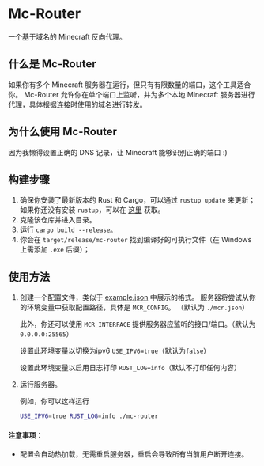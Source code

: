 # Mc-Router
一个基于域名的 Minecraft 反向代理。

## 什么是 Mc-Router
如果你有多个 Minecraft 服务器在运行，但只有有限数量的端口，这个工具适合你。
Mc-Router 允许你在单个端口上监听，并为多个本地 Minecraft 服务器进行代理，具体根据连接时使用的域名进行转发。

## 为什么使用 Mc-Router
因为我懒得设置正确的 DNS 记录，让 Minecraft 能够识别正确的端口 :)

## 构建步骤
1. 确保你安装了最新版本的 Rust 和 Cargo，可以通过 `rustup update` 来更新；如果你还没有安装 `rustup`，可以在 [这里](https://rustup.rs/) 获取。
2. 克隆该仓库并进入目录。
3. 运行 `cargo build --release`。
4. 你会在 `target/release/mc-router` 找到编译好的可执行文件（在 Windows 上需添加 `.exe` 后缀）；

## 使用方法
1. 创建一个配置文件，类似于 [example.json](example.json) 中展示的格式。
   服务器将尝试从你的环境变量中获取配置路径，具体是 `MCR_CONFIG`。 （默认为 `./mcr.json`）

   此外，你还可以使用 `MCR_INTERFACE` 提供服务器应监听的接口/端口。（默认为 `0.0.0.0:25565`）

   设置此环境变量以切换为ipv6 `USE_IPV6=true`（默认为`false`）

   设置此环境变量以启用日志打印 `RUST_LOG=info`（默认不打印任何内容）

2. 运行服务器。

    例如，你可以这样运行

    ```sh
    USE_IPV6=true RUST_LOG=info ./mc-router
    ```

#### 注意事项：
- 配置会自动热加载，无需重启服务器，重启会导致所有当前用户断开连接。
